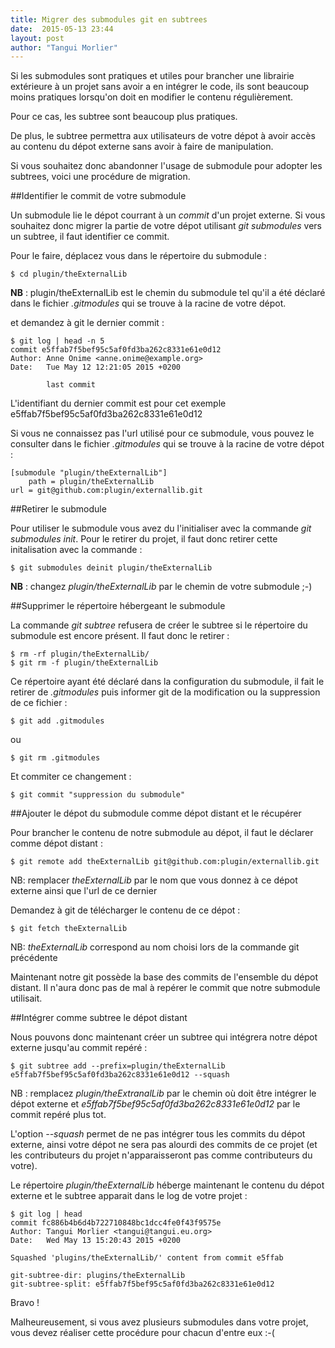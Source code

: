 ```yaml
---
title: Migrer des submodules git en subtrees
date:  2015-05-13 23:44
layout: post
author: "Tangui Morlier"
---
```


Si les submodules sont pratiques et utiles pour brancher une librairie extérieure à un projet sans avoir a en intégrer le code, ils sont beaucoup moins pratiques lorsqu'on doit en modifier le contenu régulièrement.

Pour ce cas, les subtree sont beaucoup plus pratiques.

De plus, le subtree permettra aux utilisateurs de votre dépot à avoir accès au contenu du dépot externe sans avoir à faire de manipulation.

Si vous souhaitez donc abandonner l'usage de submodule pour adopter les subtrees, voici une procédure de migration.

##Identifier le commit de votre submodule

Un submodule lie le dépot courrant à un *commit* d'un projet externe. Si vous souhaitez donc migrer la partie de votre dépot utilisant *git submodules* vers un subtree, il faut identifier ce commit.

Pour le faire, déplacez vous dans le répertoire du submodule :

    $ cd plugin/theExternalLib

**NB** : plugin/theExternalLib est le chemin du submodule tel qu'il a été déclaré dans le fichier *.gitmodules* qui se trouve à la racine de votre dépot.

et demandez à git le dernier commit :

    $ git log | head -n 5
    commit e5ffab7f5bef95c5af0fd3ba262c8331e61e0d12
    Author: Anne Onime <anne.onime@example.org>
    Date:   Tue May 12 12:21:05 2015 +0200

    	    last commit

L'identifiant du dernier commit est pour cet exemple e5ffab7f5bef95c5af0fd3ba262c8331e61e0d12

Si vous ne connaissez pas l'url utilisé pour ce submodule, vous pouvez le consulter dans le fichier *.gitmodules* qui se trouve à la racine de votre dépot :

    [submodule "plugin/theExternalLib"]
        path = plugin/theExternalLib
	url = git@github.com:plugin/externallib.git

##Retirer le submodule

Pour utiliser le submodule vous avez du l'initialiser avec la commande *git submodules init*. Pour le retirer du projet, il faut donc retirer cette initalisation avec la commande :

    $ git submodules deinit plugin/theExternalLib

**NB** : changez *plugin/theExternalLib* par le chemin de votre submodule ;-)

##Supprimer le répertoire hébergeant le submodule

La commande *git subtree* refusera de créer le subtree si le répertoire du submodule est encore présent. Il faut donc le retirer :

    $ rm -rf plugin/theExternalLib/
    $ git rm -f plugin/theExternalLib

Ce répertoire ayant été déclaré dans la configuration du submodule, il fait le retirer de *.gitmodules* puis informer git de la modification ou la suppression de ce fichier :

    $ git add .gitmodules

ou

    $ git rm .gitmodules

Et commiter ce changement :

    $ git commit "suppression du submodule" 

##Ajouter le dépot du submodule comme dépot distant et le récupérer

Pour brancher le contenu de notre submodule au dépot, il faut le déclarer comme dépot distant :

    $ git remote add theExternalLib git@github.com:plugin/externallib.git

NB: remplacer *theExternalLib* par le nom que vous donnez à ce dépot externe ainsi que l'url de ce dernier

Demandez à git de télécharger le contenu de ce dépot :

    $ git fetch theExternalLib

NB: *theExternalLib* correspond au nom choisi lors de la commande git précédente

Maintenant notre git possède la base des commits de l'ensemble du dépot distant. Il n'aura donc pas de mal à repérer le commit que notre submodule utilisait.

##Intégrer comme subtree le dépot distant

Nous pouvons donc maintenant créer un subtree qui intégrera notre dépot externe jusqu'au commit repéré :

    $ git subtree add --prefix=plugin/theExternalLib  e5ffab7f5bef95c5af0fd3ba262c8331e61e0d12 --squash

NB : remplacez *plugin/theExtranalLib* par le chemin où doit être intégrer le dépot externe et *e5ffab7f5bef95c5af0fd3ba262c8331e61e0d12* par le commit repéré plus tot.

L'option *--squash* permet de ne pas intégrer tous les commits du dépot externe, ainsi votre dépot ne sera pas alourdi des commits de ce projet (et les contributeurs du projet n'apparaisseront pas comme contributeurs du votre).

Le répertoire *plugin/theExternalLib* héberge maintenant le contenu du dépot externe et le subtree apparait dans le log de votre projet :

    $ git log | head
    commit fc886b4b6d4b722710848bc1dcc4fe0f43f9575e
    Author: Tangui Morlier <tangui@tangui.eu.org>
    Date:   Wed May 13 15:20:43 2015 +0200

    Squashed 'plugins/theExternalLib/' content from commit e5ffab
    
    git-subtree-dir: plugins/theExternalLib
    git-subtree-split: e5ffab7f5bef95c5af0fd3ba262c8331e61e0d12

Bravo !

Malheureusement, si vous avez plusieurs submodules dans votre projet, vous devez réaliser cette procédure pour chacun d'entre eux :-(
